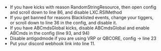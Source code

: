 - If you have kicks with reason RandomStringResource, then open config and scroll down to line 86, and disable LXC.RSIMethod
- If you get banned for reasons Blacklisted events, change your tiggers, or scroll down to line 36 in the config, and disable it.
- If you have ABCmdsGlobal kicks, disable ABCmdsGlobal and enable ABCmds in the config (line 93, and 94)
- Disable antigodmode if you are using VRP or QBCORE, config -> line 23
- Put your discord webhook link into line 11.